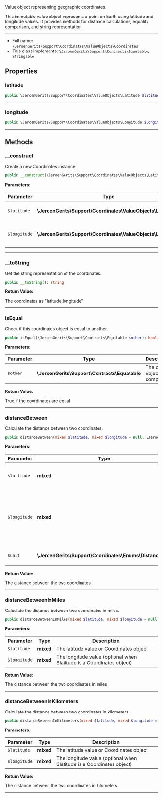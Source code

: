 
Value object representing geographic coordinates.

This immutable value object represents a point on Earth using latitude
and longitude values. It provides methods for distance calculations,
equality comparison, and string representation.

***

* Full name: `\JeroenGerits\Support\Coordinates\ValueObjects\Coordinates`
* This class implements:
  [`\JeroenGerits\Support\Contracts\Equatable`](../../Contracts/Equatable),
  `Stringable`

## Properties

### latitude

```php
public \JeroenGerits\Support\Coordinates\ValueObjects\Latitude $latitude
```

***

### longitude

```php
public \JeroenGerits\Support\Coordinates\ValueObjects\Longitude $longitude
```

***

## Methods

### __construct

Create a new Coordinates instance.

```php
public __construct(\JeroenGerits\Support\Coordinates\ValueObjects\Latitude $latitude, \JeroenGerits\Support\Coordinates\ValueObjects\Longitude $longitude): mixed
```

**Parameters:**

| Parameter    | Type                                                         | Description                |
|--------------|--------------------------------------------------------------|----------------------------|
| `$latitude`  | **\JeroenGerits\Support\Coordinates\ValueObjects\Latitude**  | The latitude value object  |
| `$longitude` | **\JeroenGerits\Support\Coordinates\ValueObjects\Longitude** | The longitude value object |

***

### __toString

Get the string representation of the coordinates.

```php
public __toString(): string
```

**Return Value:**

The coordinates as "latitude,longitude"

***

### isEqual

Check if this coordinates object is equal to another.

```php
public isEqual(\JeroenGerits\Support\Contracts\Equatable $other): bool
```

**Parameters:**

| Parameter | Type                                          | Description                 |
|-----------|-----------------------------------------------|-----------------------------|
| `$other`  | **\JeroenGerits\Support\Contracts\Equatable** | The other object to compare |

**Return Value:**

True if the coordinates are equal

***

### distanceBetween

Calculate the distance between two coordinates.

```php
public distanceBetween(mixed $latitude, mixed $longitude = null, \JeroenGerits\Support\Coordinates\Enums\DistanceUnit $unit = DistanceUnit::KILOMETERS): float
```

**Parameters:**

| Parameter    | Type                                                     | Description                                                           |
|--------------|----------------------------------------------------------|-----------------------------------------------------------------------|
| `$latitude`  | **mixed**                                                | The latitude value or Coordinates object                              |
| `$longitude` | **mixed**                                                | The longitude value (optional when $latitude is a Coordinates object) |
| `$unit`      | **\JeroenGerits\Support\Coordinates\Enums\DistanceUnit** | The unit of distance to return                                        |

**Return Value:**

The distance between the two coordinates

***

### distanceBetweenInMiles

Calculate the distance between two coordinates in miles.

```php
public distanceBetweenInMiles(mixed $latitude, mixed $longitude = null): float
```

**Parameters:**

| Parameter    | Type      | Description                                                           |
|--------------|-----------|-----------------------------------------------------------------------|
| `$latitude`  | **mixed** | The latitude value or Coordinates object                              |
| `$longitude` | **mixed** | The longitude value (optional when $latitude is a Coordinates object) |

**Return Value:**

The distance between the two coordinates in miles

***

### distanceBetweenInKilometers

Calculate the distance between two coordinates in kilometers.

```php
public distanceBetweenInKilometers(mixed $latitude, mixed $longitude = null): float
```

**Parameters:**

| Parameter    | Type      | Description                                                           |
|--------------|-----------|-----------------------------------------------------------------------|
| `$latitude`  | **mixed** | The latitude value or Coordinates object                              |
| `$longitude` | **mixed** | The longitude value (optional when $latitude is a Coordinates object) |

**Return Value:**

The distance between the two coordinates in kilometers

***
